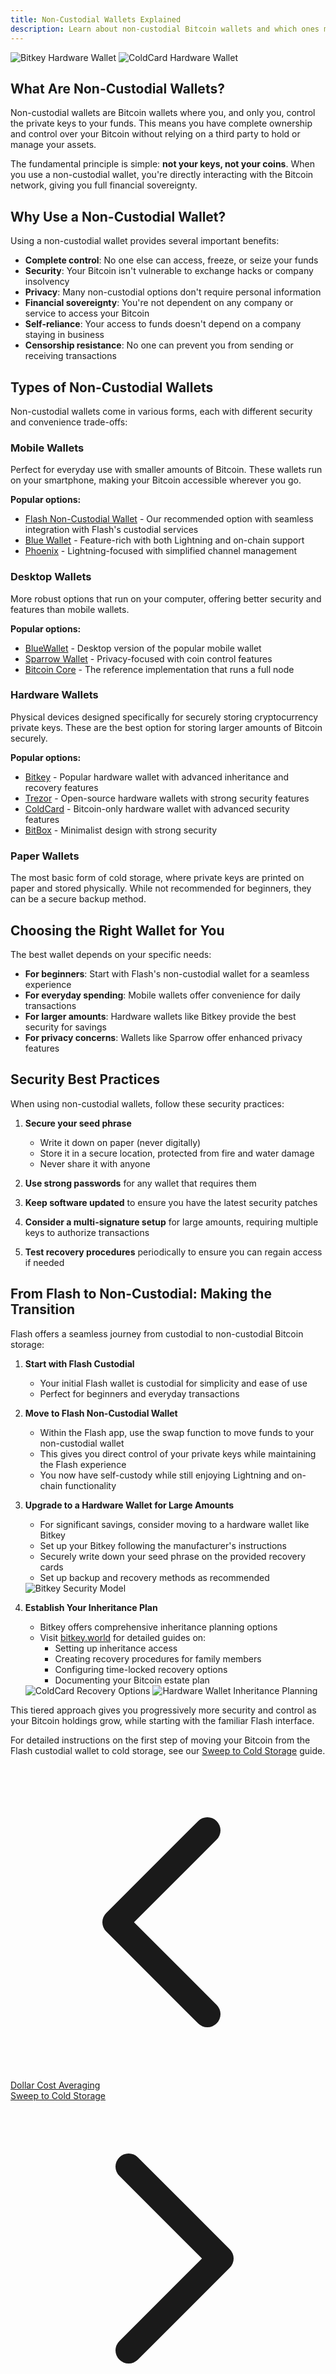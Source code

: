 ```yaml
---
title: Non-Custodial Wallets Explained
description: Learn about non-custodial Bitcoin wallets and which ones might be right for you
---
```


<div class="flex justify-center items-center gap-8 my-8">
  <img src="/images/hardware-wallets/bitkey-device.png" alt="Bitkey Hardware Wallet" class="h-48 shadow-lg rounded-lg" />
  <img src="/images/hardware-wallets/coldcard-mk4.png" alt="ColdCard Hardware Wallet" class="h-48 shadow-lg rounded-lg" />
</div>

## What Are Non-Custodial Wallets?

Non-custodial wallets are Bitcoin wallets where you, and only you, control the private keys to your funds. This means you have complete ownership and control over your Bitcoin without relying on a third party to hold or manage your assets.

The fundamental principle is simple: **not your keys, not your coins**. When you use a non-custodial wallet, you're directly interacting with the Bitcoin network, giving you full financial sovereignty.

## Why Use a Non-Custodial Wallet?

Using a non-custodial wallet provides several important benefits:

- **Complete control**: No one else can access, freeze, or seize your funds
- **Security**: Your Bitcoin isn't vulnerable to exchange hacks or company insolvency
- **Privacy**: Many non-custodial options don't require personal information
- **Financial sovereignty**: You're not dependent on any company or service to access your Bitcoin
- **Self-reliance**: Your access to funds doesn't depend on a company staying in business
- **Censorship resistance**: No one can prevent you from sending or receiving transactions

## Types of Non-Custodial Wallets

Non-custodial wallets come in various forms, each with different security and convenience trade-offs:

### Mobile Wallets

Perfect for everyday use with smaller amounts of Bitcoin. These wallets run on your smartphone, making your Bitcoin accessible wherever you go.

**Popular options:**
- [Flash Non-Custodial Wallet](https://getflash.io/) - Our recommended option with seamless integration with Flash's custodial services
- [Blue Wallet](https://bluewallet.io/) - Feature-rich with both Lightning and on-chain support
- [Phoenix](https://phoenix.acinq.co/) - Lightning-focused with simplified channel management

### Desktop Wallets

More robust options that run on your computer, offering better security and features than mobile wallets.

**Popular options:**
- [BlueWallet](https://bluewallet.io/desktop/) - Desktop version of the popular mobile wallet
- [Sparrow Wallet](https://sparrowwallet.com/) - Privacy-focused with coin control features
- [Bitcoin Core](https://bitcoin.org/en/bitcoin-core/) - The reference implementation that runs a full node

### Hardware Wallets

Physical devices designed specifically for securely storing cryptocurrency private keys. These are the best option for storing larger amounts of Bitcoin securely.

**Popular options:**
- [Bitkey](https://bitkey.world) - Popular hardware wallet with advanced inheritance and recovery features
- [Trezor](https://trezor.io/) - Open-source hardware wallets with strong security features
- [ColdCard](https://coldcard.com/) - Bitcoin-only hardware wallet with advanced security features
- [BitBox](https://shiftcrypto.ch/) - Minimalist design with strong security

### Paper Wallets

The most basic form of cold storage, where private keys are printed on paper and stored physically. While not recommended for beginners, they can be a secure backup method.

## Choosing the Right Wallet for You

The best wallet depends on your specific needs:

- **For beginners**: Start with Flash's non-custodial wallet for a seamless experience
- **For everyday spending**: Mobile wallets offer convenience for daily transactions
- **For larger amounts**: Hardware wallets like Bitkey provide the best security for savings
- **For privacy concerns**: Wallets like Sparrow offer enhanced privacy features

## Security Best Practices

When using non-custodial wallets, follow these security practices:

1. **Secure your seed phrase**
   - Write it down on paper (never digitally)
   - Store it in a secure location, protected from fire and water damage
   - Never share it with anyone

2. **Use strong passwords** for any wallet that requires them

3. **Keep software updated** to ensure you have the latest security patches

4. **Consider a multi-signature setup** for large amounts, requiring multiple keys to authorize transactions

5. **Test recovery procedures** periodically to ensure you can regain access if needed

## From Flash to Non-Custodial: Making the Transition

Flash offers a seamless journey from custodial to non-custodial Bitcoin storage:

1. **Start with Flash Custodial**
   - Your initial Flash wallet is custodial for simplicity and ease of use
   - Perfect for beginners and everyday transactions

2. **Move to Flash Non-Custodial Wallet**
   - Within the Flash app, use the swap function to move funds to your non-custodial wallet
   - This gives you direct control of your private keys while maintaining the Flash experience
   - You now have self-custody while still enjoying Lightning and on-chain functionality

3. **Upgrade to a Hardware Wallet for Large Amounts**
   - For significant savings, consider moving to a hardware wallet like Bitkey
   - Set up your Bitkey following the manufacturer's instructions
   - Securely write down your seed phrase on the provided recovery cards
   - Set up backup and recovery methods as recommended

   <div class="flex justify-center my-6">
     <img src="/images/hardware-wallets/bitkey-security-model.png" alt="Bitkey Security Model" class="max-w-full rounded-lg shadow-md" />
   </div>

4. **Establish Your Inheritance Plan**
   - Bitkey offers comprehensive inheritance planning options
   - Visit [bitkey.world](https://bitkey.world) for detailed guides on:
     - Setting up inheritance access
     - Creating recovery procedures for family members
     - Configuring time-locked recovery options
     - Documenting your Bitcoin estate plan

   <div class="flex justify-center gap-6 my-6">
     <img src="/images/hardware-wallets/coldcard-seed.png" alt="ColdCard Recovery Options" class="max-w-xs rounded-lg shadow-md" />
     <img src="/images/hardware-wallets/inheritance-plan.jpg" alt="Hardware Wallet Inheritance Planning" class="max-w-xs rounded-lg shadow-md" />
   </div>

This tiered approach gives you progressively more security and control as your Bitcoin holdings grow, while starting with the familiar Flash interface.

For detailed instructions on the first step of moving your Bitcoin from the Flash custodial wallet to cold storage, see our [Sweep to Cold Storage](guides/sweep-to-cold-storage) guide.

<!-- Navigation links -->
<div class="flex justify-between items-center mt-8 pt-4 border-t border-zinc-200 dark:border-zinc-700">
  <div class="w-1/3 text-left">
    <a href="dca" class="inline-flex items-center bg-purple-600 hover:bg-purple-700 text-white rounded-md transition-colors px-4 py-2 text-sm font-medium shadow-sm hover:shadow-md">
      <svg xmlns="http://www.w3.org/2000/svg" class="h-4 w-4 mr-2" fill="none" viewBox="0 0 24 24" stroke="currentColor">
        <path stroke-linecap="round" stroke-linejoin="round" stroke-width="2" d="M15 19l-7-7 7-7" />
      </svg>
      Dollar Cost Averaging
    </a>
  </div>
  <div class="w-1/3 text-center">
    <!-- Optional center content -->
  </div>
  <div class="w-1/3 text-right">
    <a href="sweep-to-cold-storage" class="inline-flex items-center bg-purple-600 hover:bg-purple-700 text-white rounded-md transition-colors px-4 py-2 text-sm font-medium shadow-sm hover:shadow-md">
      Sweep to Cold Storage
      <svg xmlns="http://www.w3.org/2000/svg" class="h-4 w-4 ml-2" fill="none" viewBox="0 0 24 24" stroke="currentColor">
        <path stroke-linecap="round" stroke-linejoin="round" stroke-width="2" d="M9 5l7 7-7 7" />
      </svg>
    </a>
  </div>
</div> 